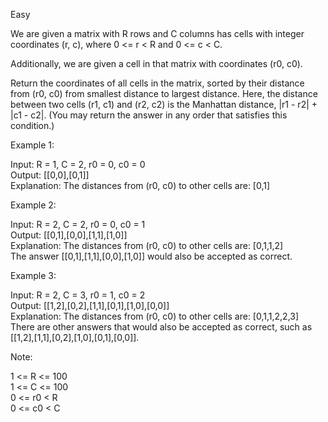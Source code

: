 Easy

We are given a matrix with R rows and C columns has cells with integer coordinates (r, c), where 0 <= r < R and 0 <= c < C.

Additionally, we are given a cell in that matrix with coordinates (r0, c0).

Return the coordinates of all cells in the matrix, sorted by their distance from (r0, c0) from smallest distance to largest distance.  Here, the distance between two cells (r1, c1) and (r2, c2) is the Manhattan distance, |r1 - r2| + |c1 - c2|.  (You may return the answer in any order that satisfies this condition.)

 
Example 1:  

Input: R = 1, C = 2, r0 = 0, c0 = 0  
Output: [[0,0],[0,1]]  
Explanation: The distances from (r0, c0) to other cells are: [0,1]

Example 2:  

Input: R = 2, C = 2, r0 = 0, c0 = 1  
Output: [[0,1],[0,0],[1,1],[1,0]]  
Explanation: The distances from (r0, c0) to other cells are: [0,1,1,2]  
The answer [[0,1],[1,1],[0,0],[1,0]] would also be accepted as correct.

Example 3:

Input: R = 2, C = 3, r0 = 1, c0 = 2  
Output: [[1,2],[0,2],[1,1],[0,1],[1,0],[0,0]]  
Explanation: The distances from (r0, c0) to other cells are: [0,1,1,2,2,3]  
There are other answers that would also be accepted as correct, such as [[1,2],[1,1],[0,2],[1,0],[0,1],[0,0]].
 

Note:

1 <= R <= 100  
1 <= C <= 100  
0 <= r0 < R  
0 <= c0 < C  
